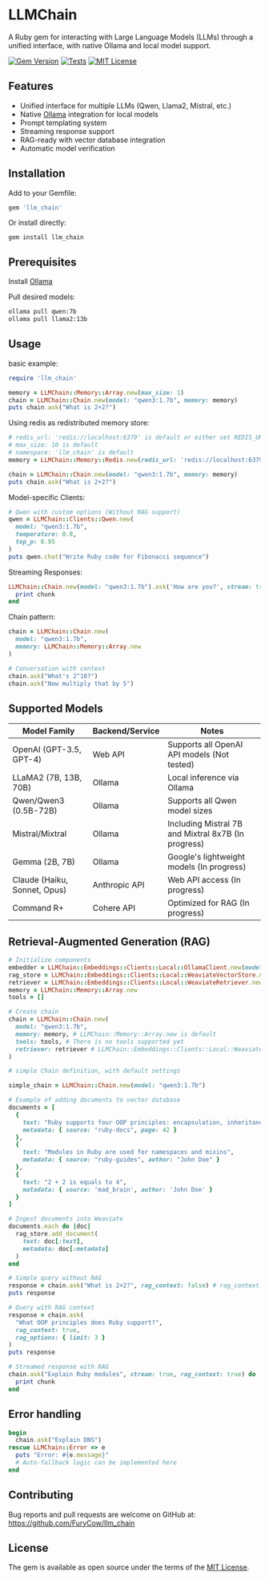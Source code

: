 # LLMChain

A Ruby gem for interacting with Large Language Models (LLMs) through a unified interface, with native Ollama and local model support.

[![Gem Version](https://badge.fury.io/rb/llm_chain.svg)](https://badge.fury.io/rb/llm_chain)
[![Tests](https://github.com/your_username/llm_chain/actions/workflows/tests.yml/badge.svg)](https://github.com/your_username/llm_chain/actions)
[![MIT License](https://img.shields.io/badge/license-MIT-blue.svg)](LICENSE.txt)

## Features

- Unified interface for multiple LLMs (Qwen, Llama2, Mistral, etc.)
- Native [Ollama](https://ollama.ai/) integration for local models
- Prompt templating system
- Streaming response support
- RAG-ready with vector database integration
- Automatic model verification

## Installation

Add to your Gemfile:

```ruby
gem 'llm_chain'
```
Or install directly:

```
gem install llm_chain
```

## Prerequisites
Install [Ollama](https://ollama.ai/)

Pull desired models:

```bash
ollama pull qwen:7b
ollama pull llama2:13b
```

## Usage

basic example:

```ruby
require 'llm_chain'

memory = LLMChain::Memory::Array.new(max_size: 1)
chain = LLMChain::Chain.new(model: "qwen3:1.7b", memory: memory)
puts chain.ask("What is 2+2?")
```

Using redis as redistributed memory store:

```ruby
# redis_url: 'redis://localhost:6379' is default or either set REDIS_URL env var
# max_size: 10 is default
# namespace: 'llm_chain' is default
memory = LLMChain::Memory::Redis.new(redis_url: 'redis://localhost:6379', max_size: 10, namespace: 'my_app')

chain = LLMChain::Chain.new(model: "qwen3:1.7b", memory: memory)
puts chain.ask("What is 2+2?")
```

Model-specific Clients:

```ruby
# Qwen with custom options (Without RAG support)
qwen = LLMChain::Clients::Qwen.new(
  model: "qwen3:1.7b",
  temperature: 0.8,
  top_p: 0.95
)
puts qwen.chat("Write Ruby code for Fibonacci sequence")
```

Streaming Responses:

```ruby
LLMChain::Chain.new(model: "qwen3:1.7b").ask('How are you?', stream: true) do |chunk|
  print chunk
end
```

Chain pattern:

```ruby
chain = LLMChain::Chain.new(
  model: "qwen3:1.7b",
  memory: LLMChain::Memory::Array.new
)

# Conversation with context
chain.ask("What's 2^10?")
chain.ask("Now multiply that by 5")
```

## Supported Models

| Model Family | Backend/Service | Notes |
|-------------|----------------|-------|
| OpenAI (GPT-3.5, GPT-4) | Web API | Supports all OpenAI API models (Not tested) |
| LLaMA2 (7B, 13B, 70B) | Ollama | Local inference via Ollama |
| Qwen/Qwen3 (0.5B-72B) | Ollama | Supports all Qwen model sizes |
| Mistral/Mixtral | Ollama | Including Mistral 7B and Mixtral 8x7B (In progress) |
| Gemma (2B, 7B) | Ollama | Google's lightweight models (In progress) |
| Claude (Haiku, Sonnet, Opus) | Anthropic API | Web API access (In progress) |
| Command R+ | Cohere API | Optimized for RAG (In progress) |

## Retrieval-Augmented Generation (RAG) 

```ruby
# Initialize components
embedder = LLMChain::Embeddings::Clients::Local::OllamaClient.new(model: "nomic-embed-text")
rag_store = LLMChain::Embeddings::Clients::Local::WeaviateVectorStore.new(embedder: embedder, weaviate_url: 'http://localhost:8080') # Replace with your Weaviate URL if needed
retriever = LLMChain::Embeddings::Clients::Local::WeaviateRetriever.new(embedder: embedder)
memory = LLMChain::Memory::Array.new
tools = []

# Create chain
chain = LLMChain::Chain.new(
  model: "qwen3:1.7b",
  memory: memory, # LLMChain::Memory::Array.new is default
  tools: tools, # There is no tools supported yet
  retriever: retriever # LLMChain::Embeddings::Clients::Local::WeaviateRetriever.new is default
)

# simple Chain definition, with default settings

simple_chain = LLMChain::Chain.new(model: "qwen3:1.7b")

# Example of adding documents to vector database
documents = [
  {
    text: "Ruby supports four OOP principles: encapsulation, inheritance, polymorphism and abstraction",
    metadata: { source: "ruby-docs", page: 42 }
  },
  {
    text: "Modules in Ruby are used for namespaces and mixins",
    metadata: { source: "ruby-guides", author: "John Doe" }
  },
  {
    text: "2 + 2 is equals to 4",
    matadata: { source: 'mad_brain', author: 'John Doe' }
  }
]

# Ingest documents into Weaviate
documents.each do |doc|
  rag_store.add_document(
    text: doc[:text],
    metadata: doc[:metadata]
  )
end

# Simple query without RAG
response = chain.ask("What is 2+2?", rag_context: false) # rag_context: false is default
puts response

# Query with RAG context
response = chain.ask(
  "What OOP principles does Ruby support?",
  rag_context: true,
  rag_options: { limit: 3 }
)
puts response

# Streamed response with RAG
chain.ask("Explain Ruby modules", stream: true, rag_context: true) do |chunk|
  print chunk
end
```

## Error handling

```ruby
begin
  chain.ask("Explain DNS")
rescue LLMChain::Error => e
  puts "Error: #{e.message}"
  # Auto-fallback logic can be implemented here
end
```

## Contributing
Bug reports and pull requests are welcome on GitHub at:
https://github.com/FuryCow/llm_chain

## License
The gem is available as open source under the terms of the [MIT License](https://opensource.org/licenses/MIT).